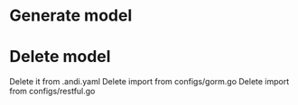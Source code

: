 # Generate model
# Delete model
Delete it from .andi.yaml
Delete import from configs/gorm.go
Delete import from configs/restful.go
